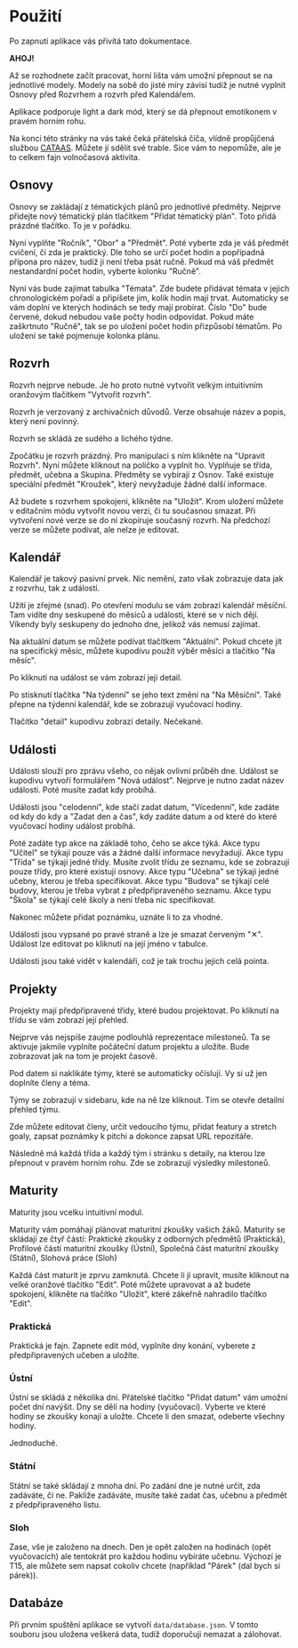 # Použití

Po zapnutí aplikace vás přivítá tato dokumentace.

**AHOJ!**

Až se rozhodnete začít pracovat, horní lišta vám umožní přepnout se na
jednotlivé modely.
Modely na sobě do jisté míry závisí tudíž je nutné vyplnit Osnovy před Rozvrhem
a rozvrh před Kalendářem.

Aplikace podporuje light a dark mód, který se dá přepnout emotikonem v pravém
horním rohu.

Na konci této stránky na vás také čeká přátelská číča,
vlídně propůjčená službou
[CATAAS](https://cataas.com/).
Můžete jí sdělit své trable.
Sice vám to nepomůže, ale je to celkem fajn volnočasová aktivita.

## Osnovy

Osnovy se zakládají z tématických plánů pro jednotlivé předměty.
Nejprve přidejte nový tématický plán tlačítkem "Přidat tématický plán".
Toto přidá prázdné tlačítko.
To je v pořádku.

Nyní vyplňte "Ročník", "Obor" a "Předmět".
Poté vyberte zda je váš předmět cvičení, či zda je praktický.
Dle toho se určí počet hodin a popřípadná přípona pro název, tudíž ji není
třeba psát ručně.
Pokud má váš předmět nestandardní počet hodin, vyberte kolonku "Ručně".

Nyní vás bude zajímat tabulka "Témata".
Zde budete přidávat témata v jejich chronologickém pořadí a připíšete jim, kolik
hodin mají trvat.
Automaticky se vám doplní ve kterých hodinách se tedy mají probírat.
Číslo "Do" bude červené, dokud nebudou vaše počty hodin odpovídat.
Pokud máte zaškrtnuto "Ručně", tak se po uložení počet hodin přizpůsobí
tématům.
Po uložení se také pojmenuje kolonka plánu.

## Rozvrh

Rozvrh nejprve nebude.
Je ho proto nutné vytvořit velkým intuitivním oranžovým tlačítkem
"Vytvořit rozvrh".

Rozvrh je verzovaný z archivačních důvodů.
Verze obsahuje název a popis, který není povinný.

Rozvrh se skládá ze sudého a lichého týdne.

Zpočátku je rozvrh prázdný.
Pro manipulaci s ním klikněte na "Upravit Rozvrh".
Nyní můžete kliknout na políčko a vyplnit ho.
Vyplňuje se třída, předmět, učebna a Skupina.
Předměty se vybírají z Osnov.
Také existuje speciální předmět "Kroužek", který nevyžaduje žádné další
informace.

Až budete s rozvrhem spokojeni, klikněte na "Uložit".
Krom uložení můžete v editačním módu vytvořit novou verzi, či tu současnou
smazat.
Při vytvoření nové verze se do ní zkopíruje současný rozvrh.
Na předchozí verze se můžete podívat, ale nelze je editovat.

## Kalendář

Kalendář je takový pasivní prvek.
Nic nemění, zato však zobrazuje data jak z rozvrhu, tak z událostí.

Užití je zřejmé (snad).
Po otevření modulu se vám zobrazí kalendář měsíční.
Tam vidíte dny seskupené do měsíců a události, které se v nich dějí.
Víkendy byly seskupeny do jednoho dne, jelikož vás nemusí zajímat.

Na aktuální datum se můžete podívat tlačítkem "Aktuální".
Pokud chcete jít na specifický měsíc, můžete kupodivu použít výběr měsíci a
tlačítko "Na měsíc".

Po kliknutí na událost se vám zobrazí její detail.

Po stisknutí tlačítka "Na týdenní" se jeho text změní na "Na Měsíční".
Také přepne na týdenní kalendář, kde se zobrazují vyučovací hodiny.

Tlačítko "detail" kupodivu zobrazí detaily.
Nečekané.

## Události

Události slouží pro zprávu všeho, co nějak ovlivní průběh dne.
Událost se kupodivu vytvoří formulářem "Nová událost".
Nejprve je nutno zadat název události.
Poté musíte zadat kdy probíhá.

Události jsou "celodenní", kde stačí zadat datum,
"Vícedenní", kde zadáte od kdy do kdy a "Zadat den a čas", kdy zadáte datum
a od které do které vyučovací hodiny událost probíhá.

Poté zadáte typ akce na základě toho, čeho se akce týká.
Akce typu "Učitel" se týkají pouze vás a žádné další informace nevyžadují.
Akce typu "Třída" se týkají jedné třídy.
Musíte zvolit třídu ze seznamu, kde se zobrazují pouze třídy, pro které existují
osnovy.
Akce typu "Učebna" se týkají jedné učebny, kterou je třeba specifikovat.
Akce typu "Budova" se týkají celé budovy, kterou je třeba vybrat z
předpřipraveného seznamu.
Akce typu "Škola" se týkají celé školy a není třeba nic specifikovat.

Nakonec můžete přidat poznámku, uznáte li to za vhodné.

Události jsou vypsané po pravé straně a lze je smazat červeným "✕".
Událost lze editovat po kliknutí na její jméno v tabulce.

Události jsou také vidět v kalendáři, což je tak trochu jejich celá pointa.

## Projekty

Projekty mají předpřipravené třídy, které budou projektovat.
Po kliknutí na třídu se vám zobrazí její přehled.

Nejprve vás nejspíše zaujme podlouhlá reprezentace milestoneů.
Ta se aktivuje jakmile vyplníte počáteční datum projektu a uložíte.
Bude zobrazovat jak na tom je projekt časově.

Pod datem si naklikáte týmy, které se automaticky očíslují.
Vy si už jen doplníte členy a téma.

Týmy se zobrazují v sidebaru, kde na ně lze kliknout.
Tím se otevře detailní přehled týmu.

Zde můžete editovat členy, určit vedoucího týmu, přidat featury a stretch goaly,
zapsat poznámky k pitchi a dokonce zapsat URL repozitáře.

Následně má každá třída a každý tým i stránku s detaily, na kterou lze přepnout
v pravém horním rohu.
Zde se zobrazují výsledky milestoneů.

## Maturity

Maturity jsou vcelku intuitivní modul.

Maturity vám pomáhají plánovat maturitní zkoušky vašich žáků.
Maturity se skládají ze čtyř částí:
Praktické zkoušky z odborných předmětů (Praktická),
Profilové části maturitní zkoušky (Ústní),
Společná část maturitní zkoušky (Státní),
Slohová práce (Sloh)

Každá část maturit je zprvu zamknutá.
Chcete li jí upravit, musíte kliknout na velké oranžové tlačítko "Edit".
Poté můžete upravovat a až budete spokojení, klikněte na tlačítko "Uložit",
které zákeřně nahradilo tlačítko "Edit".

### Praktická

Praktická je fajn.
Zapnete edit mód, vyplníte dny konání, vyberete z předpřipravených učeben a
uložíte.

### Ústní

Ústní se skládá z několika dní.
Přátelské tlačítko "Přidat datum" vám umožní počet dní navýšit.
Dny se dělí na hodiny (vyučovací).
Vyberte ve které hodiny se zkoušky konají a uložte.
Chcete li den smazat, odeberte všechny hodiny.

Jednoduché.

### Státní

Státní se také skládají z mnoha dní.
Po zadání dne je nutné určit, zda zadáváte, či ne.
Pakliže zadáváte, musíte také zadat čas, učebnu a předmět z předpřipraveného
listu.

### Sloh

Zase, vše je založeno na dnech.
Den je opět založen na hodinách (opět vyučovacích) ale tentokrát pro každou
hodinu vybíráte učebnu.
Výchozí je T15, ale můžete sem napsat cokoliv chcete
(například "Párek" (dal bych si párek)).

## Databáze

Při prvním spuštění aplikace se vytvoří `data/database.json`.
V tomto souboru jsou uložena veškerá data, tudíž doporučuji nemazat a zálohovat.
